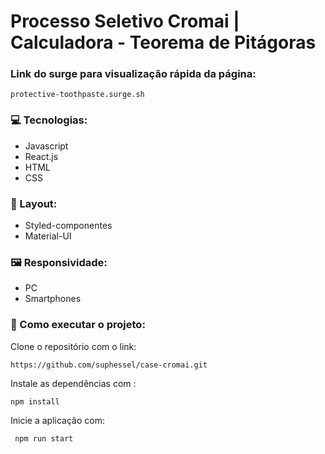 # Processo Seletivo Cromai | Calculadora - Teorema de Pitágoras

### Link do surge para visualização rápida da página: 
```
protective-toothpaste.surge.sh
```

### 💻 Tecnologias: 
 - Javascript
 - React.js
 - HTML
 - CSS
 

### 🎨 Layout:
 - Styled-componentes
 - Material-UI

### 🖼️ Responsividade: 
 - PC 
 -  Smartphones

### 🔨 Como executar o projeto:

Clone o repositório com o link: 
```
https://github.com/suphessel/case-cromai.git
```
Instale as dependências com :
```
npm install
```
Inicie a aplicação com:
```
 npm run start
 ```


